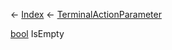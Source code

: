 ← [Index](Api-Index) ← [TerminalActionParameter](Sandbox.ModAPI.Ingame.TerminalActionParameter)

[bool](System.Boolean) IsEmpty